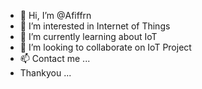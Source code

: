 - 👋 Hi, I’m @Afiffrn
- 👀 I’m interested in Internet of Things
- 🌱 I’m currently learning about IoT
- 💞️ I’m looking to collaborate on IoT Project
- 📫 Contact me ...
- Thankyou ...

<!---
Afiffrn/Afiffrn is a ✨ special ✨ repository because its `README.md` (this file) appears on your GitHub profile.
You can click the Preview link to take a look at your changes.
--->
